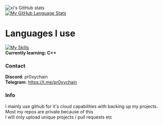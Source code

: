 ![xi's GitHub stats](https://github-readme-stats.vercel.app/api?username=pr0xychain&hide=prs,stars&show_icons=true&theme=ayu-mirage)  
[![My GitHub Language Stats](https://github-readme-stats.vercel.app/api/top-langs/?username=pr0xychain&langs_count=5&theme=ayu-mirage)]()  
# Languages I use
[![My Skills](https://skillicons.dev/icons?i=cs,py,cpp,html)](https://skillicons.dev)    
<strong> Currently learning: C++ </strong>
### Contact  
**Discord**: pr0xychain  
**Telegram**: https://t.me/pr0xychain  
### Info
I mainly use github for it's cloud capabilities with backing up my projects.  
Most my repos are private because of this  
I will only upload unique projects / pull requests etc 
